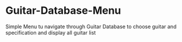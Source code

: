 # Guitar-Database-Menu
Simple Menu tu navigate through Guitar Database to choose guitar and specification and display all guitar list
